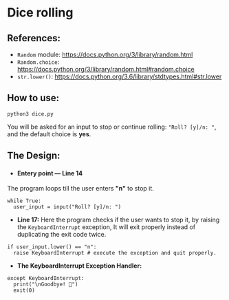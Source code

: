 # Dice rolling
## References:
- `Random` module:	https://docs.python.org/3/library/random.html
- `Random.choice`:	https://docs.python.org/3/library/random.html#random.choice
- `str.lower()`: 		https://docs.python.org/3.6/library/stdtypes.html#str.lower

## How to use:
`python3 dice.py`

You will be asked for an input to stop or continue rolling: `"Roll? [y]/n: "`, and the default choice is **yes**.

## The Design:

- #### Entery point –– Line 14
The program loops till the user enters **"n"** to stop it.
```
while True:
  user_input = input("Roll? [y]/n: ")
```

- **Line 17:** Here the program checks if the user wants to stop it, by raising the `KeyboardInterrupt` exception, It will exit properly instead of duplicating the exit code twice.
```
if user_input.lower() == "n":
  raise KeyboardInterrupt # execute the exception and quit properly.
```
- **The KeyboardInterrupt Exception Handler:**
```
except KeyboardInterrupt:
  print("\nGoodbye! 👋")
  exit(0)
```
